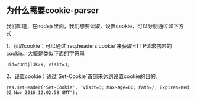 ## 为什么需要cookie-parser

我们知道，在nodejs里面，我们想要读取、设置cookie，可以分别通过如下方式：

1、读取cookie：可以通过\`req.headers.cookie\`来获取HTTP请求携带的cookie。大概是类似下面的字符串

```
uid=23ddjl3k2k; visit=3; 
```

2、设置cookie：通过\`Set-Cookie\`首部来达到设置cookie的目的。

```
res.setHeader('Set-Cookie', 'visit=3; Max-Age=60; Path=/; Expires=Wed, 02 Nov 2016 12:02:58 GMT');
```

